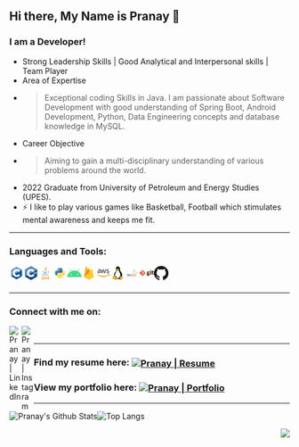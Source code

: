 ## Hi there, My Name is Pranay 👋

<!--
**Pranay2000/Pranay2000** is a ✨ _special_ ✨ repository because its `README.md` (this file) appears on your GitHub profile.

Here are some ideas to get you started:

- 🔭 I’m currently working on ...
- 🌱 I’m currently learning ...
- 👯 I’m looking to collaborate on ...
- 🤔 I’m looking for help with ...
- 💬 Ask me about ...
- 📫 How to reach me: ...
- 😄 Pronouns: ...
- ⚡ Fun fact: ...
-->

### I am a Developer!
- Strong Leadership Skills | Good Analytical and Interpersonal skills | Team Player
- Area of Expertise
- > Exceptional coding Skills in Java. I am passionate about Software Development with good understanding of Spring Boot, Android Development, Python, Data Engineering concepts and database knowledge in MySQL.
- Career Objective
- > Aiming to gain a multi-disciplinary understanding of various problems around the world.
- 2022 Graduate from University of Petroleum and Energy Studies (UPES). 
- ⚡ I like to play various games like Basketball, Football which stimulates mental awareness and keeps me fit.
------------------------------

### Languages and Tools:

<img align="left" alt="C" width="26px" src="https://raw.githubusercontent.com/github/explore/80688e429a7d4ef2fca1e82350fe8e3517d3494d/topics/c/c.png" />
<img align="left" alt="C++" width="26px" src="https://raw.githubusercontent.com/github/explore/80688e429a7d4ef2fca1e82350fe8e3517d3494d/topics/cpp/cpp.png" />
<img align="left" alt="Java" width="26px" src="https://raw.githubusercontent.com/github/explore/80688e429a7d4ef2fca1e82350fe8e3517d3494d/topics/java/java.png" />
<img align="left" alt="Python" width="26px" src="https://raw.githubusercontent.com/github/explore/80688e429a7d4ef2fca1e82350fe8e3517d3494d/topics/python/python.png" />
<img align="left" alt="Android" width="26px" src="https://raw.githubusercontent.com/github/explore/80688e429a7d4ef2fca1e82350fe8e3517d3494d/topics/android/android.png" />
<img align="left" alt="Firebase" width="26px" src="https://raw.githubusercontent.com/github/explore/80688e429a7d4ef2fca1e82350fe8e3517d3494d/topics/firebase/firebase.png" />
<img align="left" alt="AWS" width="26px" src="https://raw.githubusercontent.com/github/explore/80688e429a7d4ef2fca1e82350fe8e3517d3494d/topics/aws/aws.png" />
<img align="left" alt="Linux" width="26px" src="https://raw.githubusercontent.com/github/explore/80688e429a7d4ef2fca1e82350fe8e3517d3494d/topics/linux/linux.png" />
<img align="left" alt="MySQL" width="26px" src="https://raw.githubusercontent.com/github/explore/80688e429a7d4ef2fca1e82350fe8e3517d3494d/topics/mysql/mysql.png" />
<img align="left" alt="Git" width="26px" src="https://raw.githubusercontent.com/github/explore/80688e429a7d4ef2fca1e82350fe8e3517d3494d/topics/git/git.png" />
<img align="left" alt="GitHub" width="26px" src="https://raw.githubusercontent.com/github/explore/78df643247d429f6cc873026c0622819ad797942/topics/github/github.png" />

<br />
<br />

------------------------------

### Connect with me on: 
[<img align="left" alt="Pranay | LinkedIn" width="22px" src="https://static-exp1.licdn.com/sc/h/al2o9zrvru7aqj8e1x2rzsrca" />][linkedin]
[<img align="left" alt="Pranay | Instagram" width="22px" src="https://www.instagram.com/static/images/ico/favicon-192.png/68d99ba29cc8.png" />][instagram]

<br />

------------------------------

### Find my resume here: [<img align="center" alt="Pranay | Resume" width="22px" src="https://amritfoundationofindia.in/wp-content/uploads/2018/08/download-logo.png" />][Resume]

### View my portfolio here: [<img align="center" alt="Pranay | Portfolio" width="22px" src="https://cdn2.iconfinder.com/data/icons/picol-vector/32/view-512.png" />][Portfolio]
------------------------------

<img align="left" alt="Pranay's Github Stats" src="https://github-readme-stats.vercel.app/api?username=Pranay2000&show_icons=true&theme=tokyonight" />

![Top Langs](https://github-readme-stats.vercel.app/api/top-langs/?username=Pranay2000&theme=tokyonight)

<img align="right" src="https://komarev.com/ghpvc/?username=Pranay2000&color=blue">

[instagram]: https://www.instagram.com/pranaymahajan11/
[linkedin]: https://www.linkedin.com/in/pranay-mahajan-961116188/
[Resume]: https://drive.google.com/file/d/139b1fT7sNzx_0X8HAZo-khiFhW34IjJI/view?usp=sharing
[Portfolio]: https://pranay2000.github.io/


